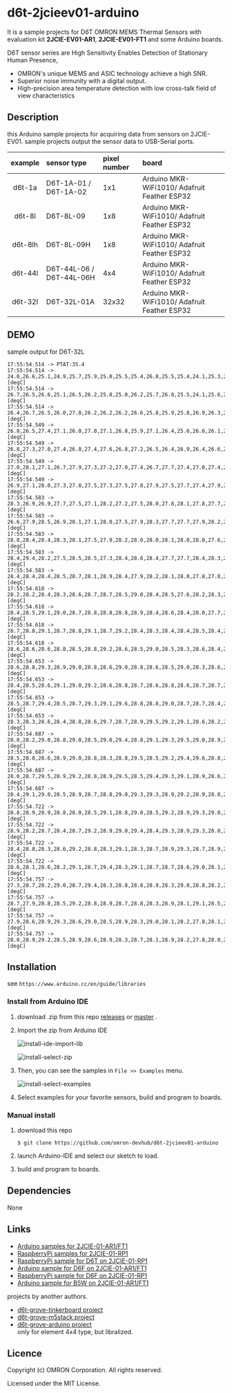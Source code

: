 # d6t-2jcieev01-arduino
It is a sample projects for D6T OMRON MEMS Thermal Sensors with
evaluation kit **2JCIE-EV01-AR1**,
**2JCIE-EV01-FT1** and some Arduino boards.

D6T sensor series are High Sensitivity Enables Detection
of Stationary Human Presence,

- OMRON's unique MEMS and ASIC technology achieve a high SNR.
- Superior noise immunity with a digital output.
- High-precision area temperature detection with low cross-talk field of
    view characteristics


## Description
this Arduino sample projects for acquiring data from sensors on 2JCIE-EV01.
sample projects output the sensor data to USB-Serial ports.

| example | sensor type                | pixel number           | board |
|:-------:|:---------------------------|:-----------------------|:-----------------------|
| d6t-1a  | D6T-1A-01 / D6T-1A-02  | 1x1   | Arduino MKR-WiFi1010/ Adafruit Feather ESP32 |
| d6t-8l  | D6T-8L-09   | 1x8   | Arduino MKR-WiFi1010/ Adafruit Feather ESP32 |
| d6t-8lh  | D6T-8L-09H   | 1x8   |  Arduino MKR-WiFi1010/ Adafruit Feather ESP32 |
| d6t-44l | D6T-44L-06 / D6T-44L-06H   | 4x4   | Arduino MKR-WiFi1010/ Adafruit Feather ESP32 |
| d6t-32l | D6T-32L-01A   | 32x32   |  Arduino MKR-WiFi1010/ Adafruit Feather ESP32 |


## DEMO
sample output for D6T-32L

```
17:55:54.514 -> PTAT:35.4
17:55:54.514 -> 24.0,26.6,25.1,24.9,25.7,25.9,25.0,25.5,25.4,26.8,25.5,25.4,24.1,25.3,25.6,25.2,25.0,25.2,24.2,24.2,25.1,25.4,23.2,26.1,26.4,25.3,27.3,26.4,24.4,26.8,23.4,22.0 [degC]
17:55:54.514 -> 26.7,26.5,26.6,25.1,26.5,26.2,25.8,25.0,26.2,25.7,26.8,25.5,24.1,25.6,25.6,25.3,25.1,25.3,24.2,24.5,25.0,23.2,23.9,24.1,25.4,27.3,24.8,25.8,26.8,23.4,25.1,23.1 [degC]
17:55:54.514 -> 26.4,26.7,26.5,26.0,27.0,26.2,26.2,26.2,26.6,25.8,25.9,25.8,26.9,26.3,26.8,25.6,25.6,25.9,25.4,25.4,24.8,23.9,24.1,25.3,25.8,24.8,26.0,25.2,26.9,25.2,23.1,24.6 [degC]
17:55:54.549 -> 26.8,26.5,27.4,27.1,26.0,27.0,27.1,26.8,25.9,27.1,26.4,25.6,26.6,26.1,26.3,25.8,26.2,26.1,26.1,26.2,26.4,25.7,25.3,25.3,26.2,25.8,25.2,27.0,25.9,26.1,24.6,21.4 [degC]
17:55:54.549 -> 26.8,27.3,27.0,27.4,26.8,27.4,27.6,26.8,27.2,26.5,26.4,26.9,26.4,26.6,27.3,27.0,27.0,27.1,26.5,26.2,25.6,26.4,26.2,26.1,25.7,26.8,26.7,25.6,26.2,24.7,26.0,25.6 [degC]
17:55:54.549 -> 27.0,28.1,27.1,26.7,27.9,27.3,27.2,27.0,27.4,26.7,27.7,27.4,27.0,27.4,27.2,27.2,27.0,27.3,26.9,27.2,26.8,25.8,26.3,25.8,26.5,26.9,26.2,26.5,24.7,25.8,25.7,25.4 [degC]
17:55:54.549 -> 26.9,27.1,28.0,27.3,27.8,27.5,27.3,27.5,27.8,27.9,27.5,27.7,27.4,27.9,27.5,26.8,26.5,27.3,27.0,26.6,26.7,26.6,26.9,26.9,26.6,26.0,26.0,26.8,26.0,25.8,25.1,24.3 [degC]
17:55:54.583 -> 28.3,26.9,26.9,27.7,27.5,27.1,28.2,27.2,27.5,28.0,27.8,28.1,27.8,27.7,27.7,27.4,28.0,27.8,27.3,27.1,27.3,26.9,26.8,27.3,26.2,26.9,27.0,26.2,25.6,25.9,24.3,25.9 [degC]
17:55:54.583 -> 26.6,27.9,28.5,26.9,28.1,27.1,28.0,27.5,27.9,28.3,27.7,27.7,27.9,28.2,27.4,27.6,27.8,27.8,27.6,27.2,27.3,27.4,27.0,27.8,26.6,26.7,25.9,25.6,25.8,25.5,26.1,26.0 [degC]
17:55:54.583 -> 28.8,28.4,28.4,28.3,28.1,27.5,27.9,28.2,28.0,28.0,28.1,28.0,28.0,27.6,28.1,28.1,27.9,27.9,27.8,27.4,27.2,27.4,27.5,27.2,27.4,27.3,27.3,26.0,26.1,25.9,26.7,26.4 [degC]
17:55:54.583 -> 28.4,29.4,28.2,27.5,28.5,28.5,27.3,28.4,28.6,28.4,27.7,27.7,28.4,28.3,28.2,27.7,27.8,27.5,27.7,27.9,27.0,27.4,27.4,27.3,27.0,27.2,27.2,25.4,26.2,26.5,26.5,26.4 [degC]
17:55:54.583 -> 28.4,28.4,28.4,28.5,28.7,28.1,28.9,28.4,27.9,28.2,28.1,28.0,27.8,27.8,27.8,27.4,28.0,27.7,27.2,27.3,27.8,27.9,27.3,27.5,27.3,27.4,27.0,27.0,26.8,26.4,26.3,26.3 [degC]
17:55:54.618 -> 28.2,28.2,28.4,28.3,28.6,28.7,28.7,28.5,29.0,28.4,28.5,27.6,28.2,28.3,27.9,27.8,27.9,27.8,27.8,27.8,27.5,28.0,27.6,26.9,27.7,27.3,26.6,26.9,27.4,26.4,26.5,26.6 [degC]
17:55:54.618 -> 28.4,28.5,29.1,29.0,28.7,28.8,28.8,28.8,28.9,28.4,28.6,28.4,28.0,27.7,28.2,28.6,27.9,27.8,28.2,27.9,27.8,27.8,27.8,28.2,28.1,27.2,27.5,27.1,26.4,27.2,26.8,26.6 [degC]
17:55:54.618 -> 28.7,28.8,29.1,28.7,28.8,29.1,28.7,29.2,28.4,28.3,28.4,28.4,28.5,28.4,28.2,28.3,27.9,27.8,28.1,28.2,27.4,27.7,27.8,28.1,27.7,27.7,27.8,27.0,27.1,26.9,26.2,26.0 [degC]
17:55:54.618 -> 28.6,28.6,28.6,28.8,28.5,28.8,29.2,28.6,28.5,29.0,28.5,28.3,28.6,28.4,28.6,28.4,28.4,28.3,28.1,27.9,27.9,28.0,27.5,27.8,27.5,27.1,27.9,27.4,27.0,26.9,26.4,26.3 [degC]
17:55:54.653 -> 28.6,28.8,29.3,28.9,29.0,28.8,28.6,29.0,28.8,28.6,28.5,29.0,28.3,28.6,28.2,28.1,28.5,28.0,28.4,28.6,28.6,28.1,27.8,27.9,27.4,27.3,27.5,27.1,27.7,26.6,26.6,26.6 [degC]
17:55:54.653 -> 28.4,28.5,28.6,29.1,29.0,29.2,28.6,28.8,28.7,28.6,28.8,28.6,28.7,28.7,28.5,28.6,28.5,28.3,28.1,28.3,27.9,28.4,28.0,28.1,28.3,27.8,27.5,27.4,26.1,26.7,26.0,25.8 [degC]
17:55:54.653 -> 28.5,28.7,29.4,28.5,28.7,29.3,29.1,29.6,28.8,28.8,29.0,28.7,28.7,28.4,28.6,28.8,28.3,28.3,28.6,28.3,28.5,27.8,28.0,28.0,28.2,27.6,27.5,27.4,27.2,26.5,26.1,26.0 [degC]
17:55:54.653 -> 28.3,28.3,28.6,28.4,28.8,28.6,29.7,28.7,28.9,29.5,29.2,29.1,28.6,28.2,28.8,28.5,28.6,28.9,28.8,28.7,29.0,28.6,28.4,27.7,28.1,28.1,27.5,27.2,27.7,26.8,26.0,25.8 [degC]
17:55:54.687 -> 28.0,28.2,29.0,28.8,29.0,28.5,29.0,29.4,28.8,29.1,29.3,29.5,29.0,28.9,28.8,28.9,28.7,28.7,28.7,28.6,28.9,28.0,28.3,28.2,27.6,27.9,27.7,26.5,27.2,26.3,26.1,26.0 [degC]
17:55:54.687 -> 28.5,28.0,28.6,28.9,29.0,28.8,28.3,28.8,29.5,28.5,29.2,29.4,29.6,28.8,28.8,29.0,28.9,28.7,29.0,28.6,28.3,28.4,28.5,28.3,28.4,28.2,27.7,27.0,27.7,26.9,26.1,26.7 [degC]
17:55:54.687 -> 28.0,28.7,29.5,28.9,29.2,28.8,28.9,29.5,28.5,29.4,29.3,29.1,28.9,28.6,29.4,29.2,29.2,28.9,28.8,28.0,28.3,28.8,28.9,28.3,28.5,28.3,27.4,27.4,26.5,27.1,27.1,26.2 [degC]
17:55:54.687 -> 28.4,29.1,29.0,28.5,28.9,28.7,28.8,29.0,29.3,29.3,28.9,29.2,28.9,28.8,28.7,28.9,29.2,29.0,29.2,28.9,28.9,28.7,28.0,28.7,28.0,27.6,28.1,27.0,26.8,26.9,27.5,26.7 [degC]
17:55:54.722 -> 28.8,28.9,28.9,28.8,28.0,28.5,29.1,28.8,29.0,28.5,29.2,28.9,29.3,29.0,28.4,29.0,28.7,28.7,28.7,28.5,28.8,28.4,28.0,28.4,28.1,28.1,27.0,27.3,27.3,27.2,26.5,26.7 [degC]
17:55:54.722 -> 28.9,28.2,28.7,28.4,28.7,29.2,28.9,29.0,29.4,28.4,29.3,28.9,29.3,28.8,28.9,28.7,29.2,28.5,28.3,28.6,29.0,28.7,28.5,28.1,28.8,27.4,27.7,27.5,27.8,27.1,26.9,26.5 [degC]
17:55:54.722 -> 28.4,28.8,28.3,28.6,29.2,28.8,28.3,29.1,28.3,28.7,28.9,29.3,28.7,28.9,29.1,28.7,28.9,28.6,28.4,26.9,27.6,28.3,28.2,28.8,28.5,27.6,27.9,27.9,27.1,26.9,27.0,26.8 [degC]
17:55:54.722 -> 28.6,28.1,28.6,28.2,29.1,28.7,29.4,28.3,29.1,28.7,28.7,28.6,29.0,28.1,29.3,28.8,28.3,28.7,29.0,28.8,28.6,28.3,28.1,27.9,27.8,28.2,27.6,27.1,27.3,27.1,27.1,26.1 [degC]
17:55:54.757 -> 27.3,28.7,28.2,29.0,28.7,29.4,28.3,28.8,28.8,28.9,28.3,29.0,28.8,28.2,28.5,28.1,28.6,28.5,28.5,28.9,28.6,28.1,27.8,27.9,28.2,28.4,28.2,27.5,27.3,27.5,27.2,26.8 [degC]
17:55:54.757 -> 28.7,27.9,28.8,28.5,29.2,28.8,28.9,28.7,28.8,28.3,28.9,28.1,29.1,28.5,28.5,28.2,28.7,28.6,28.3,28.5,28.0,28.8,27.6,28.2,28.0,27.6,27.2,28.4,27.5,26.7,27.0,27.2 [degC]
17:55:54.757 -> 27.9,28.6,28.9,29.3,28.6,29.0,28.5,28.9,28.3,29.0,28.1,28.2,27.8,28.1,28.4,28.5,29.1,27.7,28.0,27.7,28.6,28.4,28.7,27.9,27.8,28.0,27.8,27.5,26.9,27.6,26.6,27.0 [degC]
17:55:54.757 -> 28.0,28.9,29.2,28.5,28.9,28.6,28.9,28.3,28.7,28.1,28.9,28.2,27.8,28.0,28.4,28.6,29.2,27.5,27.9,27.5,28.8,28.5,28.2,27.5,27.9,27.8,28.0,27.0,26.6,26.9,27.6,26.3 [degC]
```


## Installation
see `https://www.arduino.cc/en/guide/libraries`

### Install from Arduino IDE
1. download .zip from this repo [releases](releases)
    or [master](archive/master.zip) .
2. Import the zip from Arduino IDE

    ![install-ide-import-lib](https://user-images.githubusercontent.com/48547675/55043017-9a34e980-5077-11e9-885d-03f9f82e3491.JPG)

    ![install-select-zip](https://user-images.githubusercontent.com/48547675/55043034-a7ea6f00-5077-11e9-99d5-26423fb652b5.JPG)

3. Then, you can see the samples in `File >> Examples` menu.

    ![install-select-examples](https://user-images.githubusercontent.com/48547675/55043028-a28d2480-5077-11e9-8365-6745cda417ff.JPG)

4. Select examples for your favorite sensors, build and program to boards.

### Manual install
1. download this repo

    ```shell
    $ git clone https://github.com/omron-devhub/d6t-2jcieev01-arduino
    ```

2. launch Arduino-IDE and select our sketch to load.
3. build and program to boards.


## Dependencies
None

## Links
- [Arduino samples for 2JCIE-01-AR1/FT1](https://github.com/omron-devhub/2jcieev01-arduino)
- [RaspberryPi samples for 2JCIE-01-RP1](https://github.com/omron-devhub/2jcieev01-raspberrypi)
- [RaspberryPi sample for D6T on 2JCIE-01-RP1](https://github.com/omron-devhub/d6t-2jcieev01-raspberrypi)
- [Arduino sample for D6F on 2JCIE-01-AR1/FT1](https://github.com/omron-devhub/d6f-2jcieev01-arduino)
- [RaspberryPi sample for D6F on 2JCIE-01-RP1](https://github.com/omron-devhub/d6f-2jcieev01-raspberrypi)
- [Arduino sample for B5W on 2JCIE-01-AR1/FT1](https://github.com/omron-devhub/b5w-2jcieev01-arduino)

projects by another authors.

- [d6t-grove-tinkerboard project](https://github.com/omron-devhub/d6t-grove-tinkerboard)
- [d6t-grove-m5stack project](https://github.com/omron-devhub/d6t-grove-m5stack)
- [d6t-grove-arduino project](https://github.com/omron-devhub/d6t-grove-arduino)  
    only for element 4x4 type, but libralized.


## Licence
Copyright (c) OMRON Corporation. All rights reserved.

Licensed under the MIT License.

